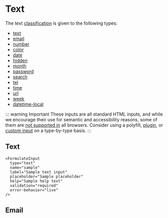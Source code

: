 # Text

The text [classification](/inputs/) is given to the following types:

- [text](#text)
- [email](#email)
- [number](#number)
- [color](#color)
- [date](#date)
- [hidden](#hidden)
- [month](#month)
- [password](#password)
- [search](#search)
- [tel](#tel)
- [time](#time)
- [url](#url)
- [week](#week)
- [datetime-local](#datetime-local)

::: warning Important
These inputs are all standard HTML inputs, and while we encourage their use for
semantic and accessibility reasons, some of them are [not supported in](https://caniuse.com/#feat=input-datetime)
all browsers. Consider using a polyfill, [plugin](/guide/plugins/), or [custom input](/guide/custom-inputs/)
on a type-by-type basis.
:::

## Text

```vue
<FormulateInput
  type="text"
  name="sample"
  label="Sample text input"
  placeholder="Sample placeholder"
  help="Sample help text"
  validation="required"
  error-behavior="live"
/>
```

<demo-input-text />

## Email

```vue
<FormulateInput
  type="email"
  name="sample"
  label="Sample email input"
  placeholder="Sample email placeholder"
  help="Sample email help text"
  validation="required|email"
  error-behavior="live"
/>
```

<demo-input-email />

## Number

```vue
<FormulateInput
  type="number"
  name="sample"
  label="Sample number input"
  placeholder="Sample number placeholder"
  help="Sample number help text"
  validation="required|number|between:10,20"
  min="0"
  max="100"
  error-behavior="live"
/>
```

<demo-input-number />

:::tip Accessibility tip
It [may be preferable](https://technology.blog.gov.uk/2020/02/24/why-the-gov-uk-design-system-team-changed-the-input-type-for-numbers/)
to use a `text` input rather than a number input for accessibility reasons. You
can use the `inputmode="numeric"` and `pattern="[0-9]*"` attributes to force a
number keypad for mobile users.
:::

## Color

```vue
<FormulateInput
  type="color"
  name="sample"
  label="Sample color input"
  placeholder="Sample color placeholder"
  help="Sample color help text"
  validation="required"
  value="#3eaf7c"
  error-behavior="live"
/>
```

<demo-input-color />

## Date

```vue
<FormulateInput
  type="date"
  name="sample"
  label="Sample date input"
  placeholder="Sample date placeholder"
  help="Sample date help text"
  validation="required|after:2019-01-01"
  min="2018-12-01"
  max="2021-01-01"
  error-behavior="live"
/>
```

<demo-input-date />

## Hidden

While technically Vue Formulate does support hidden input fields, the use case
is pretty minimal since you can easily inject your own "hidden" values into
submitted data with your a [form submission](/guide/forms).

## Month


```vue
<FormulateInput
  type="month"
  name="sample"
  label="Sample month input"
  placeholder="Sample month placeholder"
  help="Sample month help text"
  validation="required|after:2019-01-01"
  min="2018-12"
  max="2021-01"
  error-behavior="live"
/>
```

<demo-input-month />

## Password

```vue
<FormulateInput
  type="password"
  name="sample"
  label="Sample password input"
  placeholder="Sample password placeholder"
  help="Sample password help text"
  validation="required|min:10,length"
  validation-name="Password"
  error-behavior="live"
/>
```

<demo-input-password />

:::tip Tip
Password inputs work well when paired with a `FormulateForm` and the [confirm](/guide/validation/#confirm)
validation rule.
:::

## Search

```vue
<FormulateInput
  type="search"
  name="sample"
  label="Sample search input"
  placeholder="Sample search placeholder"
  help="Sample search help text"
/>
```

<demo-input-search />

## Tel

```vue
<FormulateInput
  type="tel"
  name="phone"
  label="Sample tel input"
  placeholder="Sample tel placeholder"
  help="Sample tel help text"
  validation="required"
/>
```

<demo-input-tel />

## Time

```vue
<FormulateInput
  type="time"
  name="sample"
  label="Sample time input"
  placeholder="Sample time placeholder"
  help="Sample time help text"
  validation="required"
/>
```

<demo-input-time />

## Url

```vue
<FormulateInput
  type="url"
  name="sample"
  label="Sample url input"
  placeholder="Sample url placeholder"
  help="Sample url help text"
  validation="required"
/>
```

<demo-input-url />

## Week

```vue
<FormulateInput
  type="week"
  name="sample"
  label="Sample week input"
  placeholder="Sample week placeholder"
  help="Sample week help text"
  validation="required"
/>
```

<demo-input-week />

:::warning Warning
Please note that the week HTML input element has particularly poor support
at the moment due to the lack of iOS support.
:::


## Datetime-local

```vue
<FormulateInput
  type="datetime-local"
  name="sample"
  label="Sample datetime-local input"
  placeholder="Sample datetime-local placeholder"
  help="Sample datetime-local help text"
  validation="required"
/>
```

<demo-input-datetime-local />

:::warning Warning
Please note that the datetime-local HTML input element has questionable support
at the moment due to the lack of Firefox support.
:::

